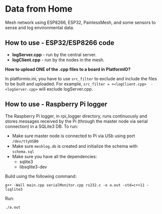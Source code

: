 # Data from Home

Mesh network using ESP8266, ESP32, 
PainlessMesh, and some sensors to 
sense and log environmental data.

## How to use - ESP32/ESP8266 code

* **logServer.cpp** - run by the 
central server.
* **logClient.cpp** - run by the 
nodes in the mesh.

**How to upload ONE of the .cpp 
files to a board in PlatformIO?**

In platformio.ini, you have to 
use `src_filter` to exclude and 
include the files to be built and 
uploaded.  For example, 
`src_filter = +<logClient.cpp> 
-<logServer.cpp>` will exclude 
logServer.cpp.

## How to use - Raspberry Pi logger

The Raspberry Pi logger, in rpi_logger directory, runs continuously and stores messages received by the Pi (through the master node via serial connection) in a SQLite3 DB.  To run:

* Make sure master node is connected to Pi via USb using port `/dev/ttyUSB0`
* Make sure `meshlog.db` is created and initialize the schema with `schema.sql`
* Make sure you have all the dependencies:
    * sqlite3
    * libsqlite3-dev

Build using the following command:

`g++ -Wall main.cpp serialMonitor.cpp rs232.c -o a.out -std=c++11 -lsqlite3`

Run:

`./a.out`
